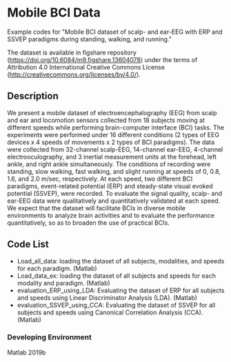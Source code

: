 # Mobile BCI Data

Example codes for "Mobile BCI dataset of scalp- and ear-EEG with ERP and SSVEP paradigms during standing, walking, and running."

The dataset is available in figshare repository (https://doi.org/10.6084/m9.figshare.13604078) under the terms of Attribution 4.0 International Creative Commons License (http://creativecommons.org/licenses/by/4.0/).


## Description
We present a mobile dataset of electroencephalography (EEG) from scalp and ear and locomotion sensors collected from 18 subjects moving at different speeds while performing brain-computer interface (BCI) tasks. The experiments were performed under 16 different conditions (2 types of EEG devices x 4 speeds of movements x 2 types of BCI paradigms). The data were collected from 32-channel scalp-EEG, 14-channel ear-EEG, 4-channel electrooculography, and 3 inertial measurement units at the forehead, left ankle, and right ankle simultaneously. The conditions of recording were standing, slow walking, fast walking, and slight running at speeds of 0, 0.8, 1.6, and 2.0 m/sec, respectively. At each speed, two different BCI paradigms, event-related potential (ERP) and steady-state visual evoked potential (SSVEP), were recorded. To evaluate the signal quality, scalp- and ear-EEG data were qualitatively and quantitatively validated at each speed. We expect that the dataset will facilitate BCIs in diverse mobile environments to analyze brain activities and to evaluate the performance quantitatively, so as to broaden the use of practical BCIs.

## Code List
- Load_all_data: loading the dataset of all subjects, modalities, and speeds for each paradigm. (Matlab)
- Load_data_ex: loading the dataset of all subjects and speeds for each modality and paradigm. (Matlab)
- evaluation_ERP_using_LDA: Evaluating the dataset of ERP for all subjects and speeds using Linear Discriminator Analysis (LDA). (Matlab)
- evaluation_SSVEP_using_CCA: Evaluating the dataset of SSVEP for all subjects and speeds using Canonical Correlation Analysis (CCA). (Matlab)

### Developing Environment
Matlab 2019b
